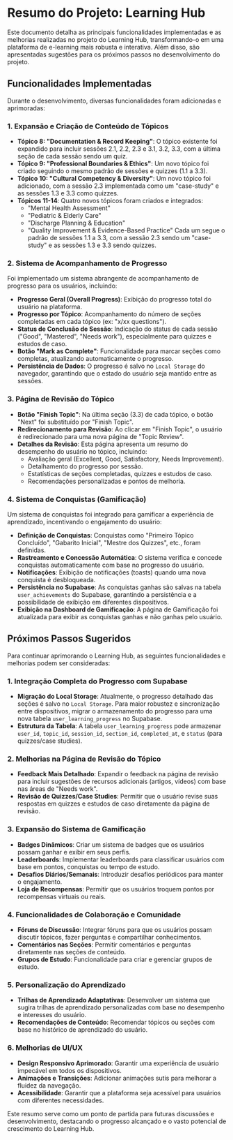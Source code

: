 # Resumo do Projeto: Learning Hub

Este documento detalha as principais funcionalidades implementadas e as melhorias realizadas no projeto do Learning Hub, transformando-o em uma plataforma de e-learning mais robusta e interativa. Além disso, são apresentadas sugestões para os próximos passos no desenvolvimento do projeto.

## Funcionalidades Implementadas

Durante o desenvolvimento, diversas funcionalidades foram adicionadas e aprimoradas:

### 1. **Expansão e Criação de Conteúdo de Tópicos**

- **Tópico 8: "Documentation & Record Keeping"**: O tópico existente foi expandido para incluir sessões 2.1, 2.2, 2.3 e 3.1, 3.2, 3.3, com a última seção de cada sessão sendo um quiz.
- **Tópico 9: "Professional Boundaries & Ethics"**: Um novo tópico foi criado seguindo o mesmo padrão de sessões e quizzes (1.1 a 3.3).
- **Tópico 10: "Cultural Competency & Diversity"**: Um novo tópico foi adicionado, com a sessão 2.3 implementada como um "case-study" e as sessões 1.3 e 3.3 como quizzes.
- **Tópicos 11-14**: Quatro novos tópicos foram criados e integrados:
    - "Mental Health Assessment"
    - "Pediatric & Elderly Care"
    - "Discharge Planning & Education"
    - "Quality Improvement & Evidence-Based Practice"
    Cada um segue o padrão de sessões 1.1 a 3.3, com a sessão 2.3 sendo um "case-study" e as sessões 1.3 e 3.3 sendo quizzes.

### 2. **Sistema de Acompanhamento de Progresso**

Foi implementado um sistema abrangente de acompanhamento de progresso para os usuários, incluindo:

- **Progresso Geral (Overall Progress)**: Exibição do progresso total do usuário na plataforma.
- **Progresso por Tópico**: Acompanhamento do número de seções completadas em cada tópico (ex: "x/xx questions").
- **Status de Conclusão de Sessão**: Indicação do status de cada sessão ("Good", "Mastered", "Needs work"), especialmente para quizzes e estudos de caso.
- **Botão "Mark as Complete"**: Funcionalidade para marcar seções como completas, atualizando automaticamente o progresso.
- **Persistência de Dados**: O progresso é salvo no `Local Storage` do navegador, garantindo que o estado do usuário seja mantido entre as sessões.

### 3. **Página de Revisão do Tópico**

- **Botão "Finish Topic"**: Na última seção (3.3) de cada tópico, o botão "Next" foi substituído por "Finish Topic".
- **Redirecionamento para Revisão**: Ao clicar em "Finish Topic", o usuário é redirecionado para uma nova página de "Topic Review".
- **Detalhes da Revisão**: Esta página apresenta um resumo do desempenho do usuário no tópico, incluindo:
    - Avaliação geral (Excellent, Good, Satisfactory, Needs Improvement).
    - Detalhamento do progresso por sessão.
    - Estatísticas de seções completadas, quizzes e estudos de caso.
    - Recomendações personalizadas e pontos de melhoria.

### 4. **Sistema de Conquistas (Gamificação)**

Um sistema de conquistas foi integrado para gamificar a experiência de aprendizado, incentivando o engajamento do usuário:

- **Definição de Conquistas**: Conquistas como "Primeiro Tópico Concluído", "Gabarito Inicial", "Mestre dos Quizzes", etc., foram definidas.
- **Rastreamento e Concessão Automática**: O sistema verifica e concede conquistas automaticamente com base no progresso do usuário.
- **Notificações**: Exibição de notificações (toasts) quando uma nova conquista é desbloqueada.
- **Persistência no Supabase**: As conquistas ganhas são salvas na tabela `user_achievements` do Supabase, garantindo a persistência e a possibilidade de exibição em diferentes dispositivos.
- **Exibição na Dashboard de Gamificação**: A página de Gamificação foi atualizada para exibir as conquistas ganhas e não ganhas pelo usuário.

## Próximos Passos Sugeridos

Para continuar aprimorando o Learning Hub, as seguintes funcionalidades e melhorias podem ser consideradas:

### 1. **Integração Completa do Progresso com Supabase**

- **Migração do Local Storage**: Atualmente, o progresso detalhado das seções é salvo no `Local Storage`. Para maior robustez e sincronização entre dispositivos, migrar o armazenamento do progresso para uma nova tabela `user_learning_progress` no Supabase.
- **Estrutura da Tabela**: A tabela `user_learning_progress` pode armazenar `user_id`, `topic_id`, `session_id`, `section_id`, `completed_at`, e `status` (para quizzes/case studies).

### 2. **Melhorias na Página de Revisão do Tópico**

- **Feedback Mais Detalhado**: Expandir o feedback na página de revisão para incluir sugestões de recursos adicionais (artigos, vídeos) com base nas áreas de "Needs work".
- **Revisão de Quizzes/Case Studies**: Permitir que o usuário revise suas respostas em quizzes e estudos de caso diretamente da página de revisão.

### 3. **Expansão do Sistema de Gamificação**

- **Badges Dinâmicos**: Criar um sistema de badges que os usuários possam ganhar e exibir em seus perfis.
- **Leaderboards**: Implementar leaderboards para classificar usuários com base em pontos, conquistas ou tempo de estudo.
- **Desafios Diários/Semanais**: Introduzir desafios periódicos para manter o engajamento.
- **Loja de Recompensas**: Permitir que os usuários troquem pontos por recompensas virtuais ou reais.

### 4. **Funcionalidades de Colaboração e Comunidade**

- **Fóruns de Discussão**: Integrar fóruns para que os usuários possam discutir tópicos, fazer perguntas e compartilhar conhecimentos.
- **Comentários nas Seções**: Permitir comentários e perguntas diretamente nas seções de conteúdo.
- **Grupos de Estudo**: Funcionalidade para criar e gerenciar grupos de estudo.

### 5. **Personalização do Aprendizado**

- **Trilhas de Aprendizado Adaptativas**: Desenvolver um sistema que sugira trilhas de aprendizado personalizadas com base no desempenho e interesses do usuário.
- **Recomendações de Conteúdo**: Recomendar tópicos ou seções com base no histórico de aprendizado do usuário.

### 6. **Melhorias de UI/UX**

- **Design Responsivo Aprimorado**: Garantir uma experiência de usuário impecável em todos os dispositivos.
- **Animações e Transições**: Adicionar animações sutis para melhorar a fluidez da navegação.
- **Acessibilidade**: Garantir que a plataforma seja acessível para usuários com diferentes necessidades.

Este resumo serve como um ponto de partida para futuras discussões e desenvolvimento, destacando o progresso alcançado e o vasto potencial de crescimento do Learning Hub.

